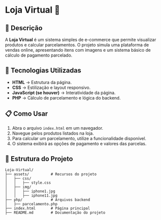 # Loja Virtual 🛒

## 📌 Descrição
A **Loja Virtual** é um sistema simples de e-commerce que permite visualizar produtos e calcular parcelamentos. O projeto simula uma plataforma de vendas online, apresentando itens com imagens e um sistema básico de cálculo de pagamento parcelado.

## 🚀 Tecnologias Utilizadas
- **HTML** → Estrutura da página.
- **CSS** → Estilização e layout responsivo.
- **JavaScript (se houver)** → Interatividade da página.
- **PHP** → Cálculo de parcelamento e lógica do backend.

## 📋 Como Usar
1. Abra o arquivo `index.html` em um navegador.
2. Navegue pelos produtos listados na loja.
3. Para calcular um parcelamento, utilize a funcionalidade disponível.
4. O sistema exibirá as opções de pagamento e valores das parcelas.

## 📂 Estrutura do Projeto
```
Loja-Virtual/
├── assets/          # Recursos do projeto
│   ├── css/
│   │   ├── style.css
│   ├── img/
│   │   ├── iphone1.jpg
│   │   ├── iphone11.jpg
├── php/             # Arquivos backend
│   ├── parcelamento.php
├── index.html       # Página principal
├── README.md        # Documentação do projeto
```